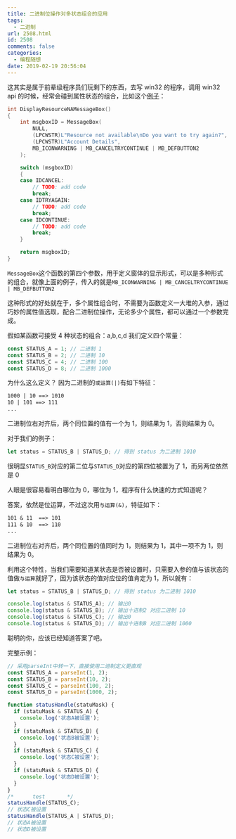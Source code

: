 ```yaml
---
title: 二进制位操作对多状态组合的应用
tags:
  - 二进制
url: 2508.html
id: 2508
comments: false
categories:
  - 编程随想
date: 2019-02-19 20:56:04
---
```


这其实是属于前辈级程序员们玩剩下的东西，去写 win32 的程序，调用 win32 api 的时候，经常会碰到属性状态的组合，比如这个[例子](https://docs.microsoft.com/en-us/windows/desktop/api/winuser/nf-winuser-messagebox#examples)：

```c
int DisplayResourceNAMessageBox()
{
    int msgboxID = MessageBox(
        NULL,
        (LPCWSTR)L"Resource not available\nDo you want to try again?",
        (LPCWSTR)L"Account Details",
        MB_ICONWARNING | MB_CANCELTRYCONTINUE | MB_DEFBUTTON2
    );

    switch (msgboxID)
    {
    case IDCANCEL:
        // TODO: add code
        break;
    case IDTRYAGAIN:
        // TODO: add code
        break;
    case IDCONTINUE:
        // TODO: add code
        break;
    }

    return msgboxID;
}
```

`MessageBox`这个函数的第四个参数，用于定义窗体的显示形式，可以是多种形式的组合，就像上面的例子，传入的就是`MB_ICONWARNING | MB_CANCELTRYCONTINUE | MB_DEFBUTTON2`

这种形式的好处就在于，多个属性组合时，不需要为函数定义一大堆的入参，通过巧妙的属性值选取，配合二进制位操作，无论多少个属性，都可以通过一个参数完成。

假如某函数可接受 4 种状态的组合：a,b,c,d
我们定义四个常量：

```javascript
const STATUS_A = 1; // 二进制 1
const STATUS_B = 2; // 二进制 10
const STATUS_C = 4; // 二进制 100
const STATUS_D = 8; // 二进制 1000
```

为什么这么定义？ 因为二进制的`或运算(|)`有如下特征：

```asm
1000 | 10 ==> 1010
10 | 101 ==> 111
...
```

二进制位右对齐后，两个同位置的值有一个为 1，则结果为 1，否则结果为 0。

对于我们的例子：

```javascript
let status = STATUS_B | STATUS_D; // 得到 status 为二进制 1010
```

很明显`STATUS_B`对应的第二位与`STATUS_D`对应的第四位被置为了 1，而另两位依然是 0

人眼是很容易看明白哪位为 0，哪位为 1，程序有什么快速的方式知道呢？

答案，依然是位运算，不过这次用`与运算(&)`，特征如下：

```asm
101 & 11  ==> 101
111 & 10  ==> 110
...
```

二进制位右对齐后，两个同位置的值同时为 1，则结果为 1，其中一项不为 1，则结果为 0。

利用这个特性，当我们需要知道某状态是否被设置时，只需要入参的值与该状态的值做`与运算`就好了，因为该状态的值对应位的值肯定为 1，所以就有：

```javascript
let status = STATUS_B | STATUS_D; // 得到 status 为二进制 1010

console.log(status & STATUS_A); // 输出0
console.log(status & STATUS_B); // 输出十进制2 对应二进制 10
console.log(status & STATUS_C); // 输出0
console.log(status & STATUS_D); // 输出十进制8 对应二进制 1000
```

聪明的你，应该已经知道答案了吧。

完整示例：

```javascript
// 采用parseInt中转一下，直接使用二进制定义更直观
const STATUS_A = parseInt(1, 2);
const STATUS_B = parseInt(10, 2);
const STATUS_C = parseInt(100, 2);
const STATUS_D = parseInt(1000, 2);

function statusHandle(statuMask) {
  if (statuMask & STATUS_A) {
    console.log('状态A被设置');
  }
  if (statuMask & STATUS_B) {
    console.log('状态B被设置');
  }
  if (statuMask & STATUS_C) {
    console.log('状态C被设置');
  }
  if (statuMask & STATUS_D) {
    console.log('状态D被设置');
  }
}
/*      test       */
statusHandle(STATUS_C);
// 状态C被设置
statusHandle(STATUS_A | STATUS_D);
// 状态A被设置
// 状态D被设置
```
